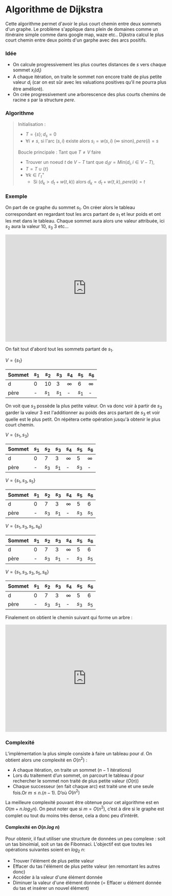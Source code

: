 # Algorithme de Dijkstra

Cette algorithme permet d'avoir le plus court chemin entre deux sommets d'un graphe. Le problème s'applique dans plein de domaines comme un itinéraire simple comme dans google map, waze etc.. Dijkstra calcul le plus court chemin entre deux points d'un garphe avec des arcs positifs.

### Idée

* On calcule progressivement les plus courtes distances de $s$ vers chaque sommet $x_i(d_i)$
* A chaque itération, on traite le sommet non encore traité de plus petite valeur $d_i$ (car on est sûr avec les valuations positives qu’il ne pourra plus être amélioré).
* On crée progressivement une arborescence des plus courts chemins de racine $s$ par la structure $pere$.

### Algorithme

> Initialisation :
>
> * $T = \{s\}; d_s=0$
> * $\forall i \neq s$, si l'arc $(s,i)$ existe alors $s_i = w(s,i)$ $(\infty$ sinon$),pere(i)=s$
>
> Boucle principale : Tant que $T \neq V$ faire
>
> 	* Trouver un noeud $t$ de $V-T$ tant que $d_ty = Min(d_i,i\in V-T)$,
> 	* $T = T \cup \{ t\}$
>  * $\forall k \in \Gamma_t^+$
>    	* Si $(d_k>d_t+w(t,k))$ alors $d_k=d_t+w(t,k), pere(k) =t$

### Exemple

On part de ce graphe du sommet $s_1$. On créer alors le tableau correspondant en regardant tout les arcs partant de $s_1$ et leur poids et ont les met dans le tableau. Chaque sommet aura alors une valeur attribuée, ici $s_2$ aura la valeur 10, $s_3$ 3 etc...

<iframe frameborder="0" style="width:100%;height:334px;" src="https://viewer.diagrams.net/?highlight=0000ff&edit=_blank&layers=1&nav=1#R7Vtdc6M2FP01flwPSAjDY%2BJk%2B7WdbpuZ7W7fCMiYLkaukNd2f30FSICQ4%2BK1LRw7yUyMroQk6xzdc%2FWREZwuNj%2FQYDn%2FlUQ4HQEr2ozgwwgAD9j8b2HYVgYH%2BpUhpklUmezG8JT8i4XREtZVEuFcKcgISVmyVI0hyTIcMsUWUErWarEZSdVWl0EsWrQaw1MYpFgr9mcSsbn4WqhV%2BkecxHPZsm2JnOcg%2FBpTsspEeyMAgV%2F8VtmLQNYlyufzICLrlgk%2BjuCUEsKqp8VmitNiaOWwVe%2B9fyG37jfFGevzwhT99Nun3%2F%2Byf5n8fP%2BHT5LHB%2FzhHRB9Y1s5HuU3wsU71gjeE8rmJCZZkH4gZMmNNjf%2BjRnbCiSDFSPcNGeLVOTiTcI%2Bt56%2FiKqK54dNO7EViVmSplOSElr2AEYB9mYht%2BeMkq%2B4leOGHn6e1TkSL1hUmDG6%2FSxrLxJfZB%2BKRNNwmZItV98eR3GXDM2gClNOVjTEe0ZScjegMWZ7ysEaej6jMFlg3h%2F%2BHsVpwJJvaj8Cwe24Lle%2F%2BpEkvIfAEtMQSFaKWQihpVZR9Uu81bCEP7S60ZhK7hzAIwdpRCpG9UkkM5Lxj%2FuTccsa%2B5M2vcbQcvdSTCfMjGRMtGO7It2i2vvy57vIWTT8EdOEjymmwxHNO5JoCkUO5YOo91uQrrB0j27KxDgrRHH%2FWRGZ8S4vEbnjBfjgbJpM%2FhQXn7msJl89S5srbbynLXPLWrUpzV2epinXmoKe63nC8NMyKId%2FzdVOJV%2BQLysBmiWbgsQn8VtinDBleLOfGjqUUoI7U98V6XVLzoRp3lIyzzoT9tAz7QsQVJwB8Ly9zqDRirFVDGyjF%2FW7ezRjaFdS9uaM%2FgUa8i%2Flq3eUBttWgWUhUPnLOgcdlewAWR2%2BVjWeVtwco4RuB072XiIbpeLOAMsaI3MhVl9m2v5ZYixke6qj9V2zMZZr2K%2Bi3kRseVSk0OOCfOkARERDhmDQYAhm33gI1l1%2BAWfgGMw5GnzbUcG3wnowG6OcjxpJQF%2Fo%2BZgzFWMVOuHV2jgLU5AmccaTIceoiIPuCwSTMEjvRMYiiaL0JVKpblIlBToNKexOrAKBTgpnBynA2QJzwwLSDsr7yUe9X9Nn8%2BaVigfqG8UMKR4OHCzk7UmVg%2Fb5rpwqg271IINxBnqLMxRJcbyh93omw0lKvT45RFT%2Bf8H6Sn2F19NXHHv%2BcBRdPIO%2BAty4r3Aubk1i6YP8FlOY9hPy3P38u2jHkUU%2Fmb4UYbl24AfdtZK9NCIRzptEXFg46Q83678jmLxWifBfw7rTsc1yZWzZ6jEz8i9GJs595eQ8B2rdmwvINntpSfLciNbAG9caBC7smooz0dDXz%2Fn144n%2Bxw4Uc54Ez2VVxYQUdxt4veh%2BhB6Kuri3yYVDOMA%2FnAAN2EXD19EAJs8mHH1rQN%2BCvlY0unEY3LFUN4uG7hn19di1olHPBRkVD40G0tdEtzM3uje%2BkDU0GvrdVj0SvVY0nElnbqCh0QA3rOKoqxs7bhiYRUO%2FdCRj%2BhuAAwKkwAGgDgc0Cod%2BDeiG0IDq5AA7NrfMTg79pFy%2FkHOtaIDuZaihFxzIvWEZB5NLEw59MX47aNhuJ6jasTVyIjR4svmP02ofrfmvXvj4Hw%3D%3D"></iframe>

On fait tout d'abord tout les sommets partant de $s_1$.

$V = \{s_1\}$

| Sommet | $s_1$ | $s_2$ | $s_3$ | $s_4$    | $s_5$ | $s_6$    |
| ------ | ----- | ----- | ----- | -------- | ----- | -------- |
| d      | 0     | 10    | 3     | $\infty$ | 6     | $\infty$ |
| père   | -     | $s_1$ | $s_1$ | -        | $s_1$ | -        |

On voit que $s_3$ possède la plus petite valeur. On va donc voir à partir de $s_3$ garder la valeur 3 est l'additionner au poids des arcs partant de $s_3$ et voir quelle est le plus petit. On répétera cette opération jusqu'à obtenir le plus court chemin.

$V = \{s_1,s_3\}$

| Sommet | $s_1$ | $s_2$ | $s_3$ | $s_4$    | $s_5$ | $s_6$    |
| ------ | ----- | ----- | ----- | -------- | ----- | -------- |
| d      | 0     | 7     | 3     | $\infty$ | 5     | $\infty$ |
| père   | -     | $s_3$ | $s_1$ | -        | $s_3$ | -        |

$V = \{s_1,s_3,s_5\}$

| Sommet | $s_1$ | $s_2$ | $s_3$ | $s_4$    | $s_5$ | $s_6$ |
| ------ | ----- | ----- | ----- | -------- | ----- | ----- |
| d      | 0     | 7     | 3     | $\infty$ | 5     | 6     |
| père   | -     | $s_3$ | $s_1$ | -        | $s_3$ | $s_5$ |

$V = \{s_1,s_3,s_5,s_6\}$

| Sommet | $s_1$ | $s_2$ | $s_3$ | $s_4$    | $s_5$ | $s_6$ |
| ------ | ----- | ----- | ----- | -------- | ----- | ----- |
| d      | 0     | 7     | 3     | $\infty$ | 5     | 6     |
| père   | -     | $s_3$ | $s_1$ | -        | $s_3$ | $s_5$ |

$V = \{s_1,s_3,s_3,s_5,s_6\}$

| Sommet | $s_1$ | $s_2$ | $s_3$ | $s_4$    | $s_5$ | $s_6$ |
| ------ | ----- | ----- | ----- | -------- | ----- | ----- |
| d      | 0     | 7     | 3     | $\infty$ | 5     | 6     |
| père   | -     | $s_3$ | $s_1$ | -        | $s_3$ | $s_5$ |

Finalement on obtient le chemin suivant qui forme un arbre : 

<iframe frameborder="0" style="width:100%;height:334px;" src="https://viewer.diagrams.net/?highlight=0000ff&edit=_blank&layers=1&nav=1#R7Vtdk9o2FP01PIaxJcuYx4XdNGnTadqdaZO%2BCVsYN8aitgjQX1%2FZlmzLYolZQCaQ3ZnFupIloXN0z9XHDuB0uf0pxavFrzQg8QBYwXYAHwcAeMDmf3PDrjQ4cFwawjQKSpNdG56j%2F4gwWsK6jgKSKQUZpTGLVqrRp0lCfKbYcJrSjVpsTmO11RUORYtWbXj2cUy0Yn9FAVuIr4Uapd%2BRKFzIlm1L5Myw%2FyVM6ToR7Q0ABOP8t8xeYlmXKJ8tcEA3DRN8GsBpSikrn5bbKYnzoZXDVr739oXcqt8pSViXF6bo%2FW9%2F%2Fv63%2Fcvo58kfYxo9PZIPb4DoG9vJ8Si%2BEcnfsQZwQlO2oCFNcPyB0hU32tz4D2FsJ5DEa0a5acGWscgl24h9ajx%2FFlXlz4%2FbZmInEvMojqc0pmnRAxhg4s19bs9YSr%2BQRo7re2Q2r3IkXjCvMGHp7pOsPU98ln3IE3XDRUq2XH57EoRtMtSDKkwZXac%2BOTCSkrs4DQk7UA5W0PMZReiS8P7w91ISYxZ9VfuBBbfDqlz16kca8R4CS0xDIFkpZiGEllpF2S%2FxVs0S%2FtDoRm0quHMEjxykESkf1WeRTGjCPyZn45Y1HI%2Ba9BpCyz1IMZ0wc5ow0Y7tinSDam%2BLn1eRM2%2F4I0kjPqYk7Y9o3olEUyhyLB9EvV9xvCbSPboxE%2BOsEMX9d01lxpusQOSBF%2BCDs60z%2BVOYf2aymmw9kzZX2nhPG%2BaGtWxTmts8jWOuNTk9N4uIkecVLoZ%2Fw9VOJR%2FOVqUAzaNtTmKNGoh4gbOPGh6YQdfdS0MxTiRlZHuYGjqUUoJbU98V6U1DzoRp0VAyz7oQ9tAz7QsQVJwB8LyDzqDWiqGVD2ytF9W7BzSjb1dS9OaC%2FgUa8i%2FFqw9pineNAqtcoLKXdQ46KtkBslp8LWs8r7g5RgndDJzsg0Q%2BHxW%2F7br2B1jWEJkLsboy0x5fJMZCtqc62rFrNsZyDftV1JmIDY%2BKFHpckS%2FtgYiozxAMGgzB7DsPwdrLL%2BD0HIM5J4NvOyr4ll8NZm2U81EjCegKPR9zpmKsQie8WhNnYcJxFCY86XOM8jhokiMY%2BTh%2BEBnLKAjil0ilukmVFOg8pLBbsQoEOimcPaQAFwvMDQtIMyjvJh%2FVfk2XzRuT0c8ZxQN1jWL6FA8H9hbydqTKUft8N06VXrd6kME4A%2F2IMxRJcby%2B93pG%2FUlKtT45RlS%2BvWD9TtckXkdfcer5w0l08Qz6CnDnvsK5ujWJpQ%2Fyj5jCtJ%2BQ5%2B6X30U7jSz6yfS1CMutA9%2FrrpXspRGJcK5FIl5z4%2BECEtF%2FODnub9a%2FIpi8VYkYfw%2FrTsc2y5WhZavHzGhsSCY6HM5d%2BMrJZQ7U2jcXkG320pLkuRGtgdeiNT0tRxC4smsqzkhDXz%2Fn148nuh87pITzBM%2BKqvIJKe428HrRZIAe87q4t8mEQzjCP5wBDdhGY6yjAUyeTTj61oC%2BBX2raLTjMLhnqW4WDd0z6uuxW0WjmgsyKu4bDaSvie5nbrRvfCGrbzT0u616JHqraDij1txAfaMB7ljFUVs39twwMIuGfulIxvR3AAcESIEDQB0OaBQO%2FRrQHaEB1ckB9mxumZ0c%2Bkm5fiHnVtEA7ctQfS84kHvHMg5G1yYc%2BmL8ftCw3VZQtWdr5Exo8GT9H6flPlr9X73w6X8%3D"></iframe>

### Complexité

L’implémentation la plus simple consiste à faire un tableau pour $d$. On obtient alors une complexité en $O(n^2)$ : 

* A chaque itération, on traite un sommet ($n−1$ itérations)
* Lors du traitement d’un sommet, on parcourt le tableau $d$ pour rechercher le sommet non traité de plus petite valeur $(O(n))$
* Chaque successeur (en fait chaque arc) est traité une et une seule fois.Or $m≤n.(n−1)$. D’où $O(n^2)$

La meilleure complexité pouvant être obtenue pour cet algorithme est en $O(m+n.log_2n)$. On peut noter que si $m=O(n^2)$, c’est à dire si le graphe est complet ou tout du moins très dense, cela a donc peu d’intérêt.

#### Complexité en $O(n.log\ n)$

Pour obtenir, il faut utiliser une structure de données un peu complexe : soit un tas binoimial, soit un tas de Fibonnaci. L'objectif est que toutes les opérations suivantes soient en $log_2\ n$:

* Trouver l'élément de plus petite valeur
* Effacer du tas l'élément de plus petite valeur (en remontant les autres donc)
* Accéder à la valeur d'une élément donnée
* Diminuer la valeur d'une élément donnée (= Effacer u élément donnée du tas et insérer un nouvel élément)